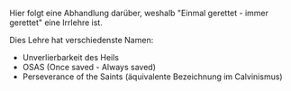 ﻿<!--t Einmal gerettet - immer gerettet (OSAS) - in Arbeit t-->
<!--d Lehre des Freien d-->

Hier folgt eine Abhandlung darüber, weshalb "Einmal gerettet - immer gerettet" eine Irrlehre ist.

Dies Lehre hat verschiedenste Namen:
- Unverlierbarkeit des Heils
- OSAS (Once saved - Always saved)
- Perseverance of the Saints (äquivalente Bezeichnung im Calvinismus)